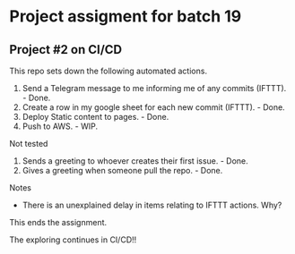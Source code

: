 # Project assigment for batch 19
## Project #2 on CI/CD

This repo sets down the following automated actions.

1. Send a Telegram message to me informing me of any commits (IFTTT). - Done.
2. Create a row in my google sheet for each new commit (IFTTT). - Done.
3. Deploy Static content to pages. - Done.
4. Push to AWS. - WIP.


Not tested
1. Sends a greeting to whoever creates their first issue. - Done.
2. Gives a greeting when someone pull the repo. - Done.


Notes
- There is an unexplained delay in items relating to IFTTT actions. Why?

This ends the assignment.

The exploring continues in CI/CD!!
